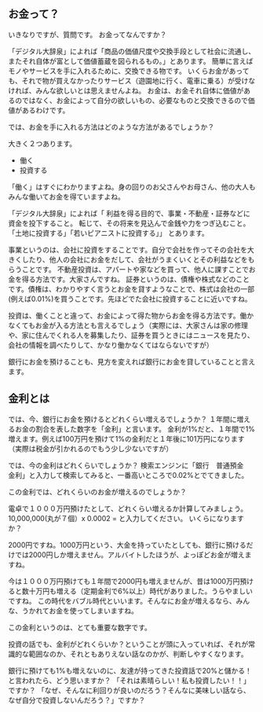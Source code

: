 
## お金って？ ##

いきなりですが、質問です。
お金ってなんですか？


「デジタル大辞泉」によれば「商品の価値尺度や交換手段として社会に流通し、またそれ自体が富として価値蓄蔵を図られるもの。」とあります。
簡単に言えばモノやサービスを手に入れるために、交換できる物です。
いくらお金があっても、それで物が買えなかったりサービス（遊園地に行く、電車に乗る）が受けなければ、みんな欲しいとは思えませんよね。
お金は、お金それ自体に価値があるのではなく、お金によって自分の欲しいもの、必要なものと交換できるので価値があるわけです。

では、お金を手に入れる方法はどのような方法があるでしょうか？

大きく２つあります。

* 働く
* 投資する

「働く」はすぐにわかりますよね。身の回りのお父さんやお母さん、他の大人もみんな働いてお金を得ていますよね。

「デジタル大辞泉」によれば「 利益を得る目的で、事業・不動産・証券などに資金を投下すること。
転じて、その将来を見込んで金銭や力をつぎ込むこと。「土地に投資する」「若いピアニストに投資する」」
とあります。

事業というのは、会社に投資をすることです。自分で会社を作ってその会社を大きくしたり、他人の会社にお金をだして、会社がうまくいくとその利益などをもらうことです。
不動産投資は、アパートや家などを買って、他人に課すことでお金を得る方法です。大家さんですね。
証券というのは、債権や株式などのことです。債権は、わかりやすく言うとお金を貸すようなことで、株式は会社の一部(例えば0.01%)を買うことです。先ほどでた会社に投資することに近いですね。

投資は、働くことと違って、お金によって得た物からお金を得る方法です。働かなくてもお金が入る方法とも言えるでしょう（実際には、大家さんは家の修理や、家に住んでくれる人を募集したり、証券を買うときにはニュースを見たり、会社の情報を調べたりして、かなり働かなくてはならないですが）

銀行にお金を預けることも、見方を変えれば銀行にお金を貸していることと言えます。


## 金利とは ##

では、今、銀行にお金を預けるとどれくらい増えるでしょうか？
１年間に増えるお金の割合を表した数字を「金利」と言います。
金利が1%だと、１年間で1%増えます。例えば100万円を預けて1%の金利だと１年後に101万円になります（実際は税金が引かれるのでもう少し少ないですが）

では、今の金利はどれくらいでしょうか？
検索エンジンに「銀行　普通預金　金利」と入力して検索してみると、一番高いところで0.02%とでてきました。

この金利では、どれくらいのお金が増えるのでしょうか？

電卓で１０００万円預けたとして、どれくらい増えるか計算してみましょう。
10,000,000(丸が７個）x 0.0002 = と入力してください。
いくらになりますか？ 

2000円ですね。1000万円という、大金を持っていたとしても、銀行に預けるだけでは2000円しか増えません。アルバイトしたほうが、よっぽどお金が増えますね。

今は１０００万円預けても１年間で2000円も増えませんが、昔は1000万円預けると数十万円も増える（定期金利で6%以上）時代がありました。うらやましいですね。
この時代をバブル時代といいます。そんなにお金が増えるなら、みんな、うかれてお金を使ってしまいますね。

この金利というのは、とても重要な数字です。

投資の話でも、金利がどれくらいか？ということが頭に入っていれば、それが常識的な範囲なのか、それともありえない話なのかが、判断しやすくなります。

銀行に預けても1%も増えないのに、友達が持ってきた投資話で20%と儲かる！と言われたら、どう思いますか？
「それは素晴らしい！私も投資したい！！」ですか？
「なぜ、そんなに利回りが良いのだろう？そんなに美味しい話なら、なぜ自分で投資しないんだろう？」ですか？
